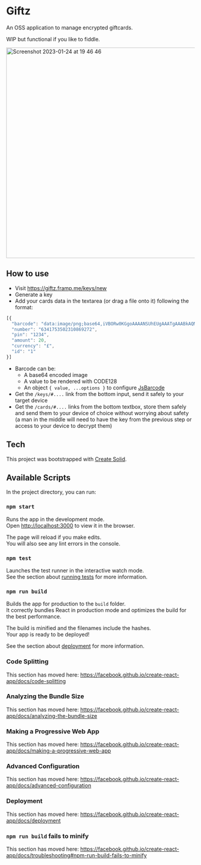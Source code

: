 # Giftz

An OSS application to manage encrypted giftcards.

WIP but functional if you like to fiddle.

<img width="563" alt="Screenshot 2023-01-24 at 19 46 46" src="https://user-images.githubusercontent.com/611109/214368996-036768fc-f608-4de9-ac8e-6b2ca6788dde.png">


## How to use

 - Visit https://giftz.framp.me/keys/new
 - Generate a key
 - Add your cards data in the textarea (or drag a file onto it) following the format:
```js
[{
  "barcode": "data:image/png;base64,iVBORw0KGgoAAAANSUhEUgAAATgAAABkAQMAAAAoir4RAAAABlBMVEX///8AAABVwtN+AAAAAXRSTlMAQObYZgAAAAlwSFlzAAAOxAAADsQBlSsOGwAAAEpJREFUSIntyrEJADEIQNGAreAqwrVCVhccwFUObA+SKa77r35rrPw1kRDNnKoO8/BWmdKzY2ueJ79ePB6Px+PxeDwej8fj8X57Fyyp9/PFewItAAAAAElFTkSuQmCC",
  "number": "6341753502310869272",
  "pin": "1234",
  "amount": 20,
  "currency": "£",
  "id": "1"
}]
```
 - Barcode can be:
   - A base64 encoded image
   - A value to be rendered with CODE128
   - An object `{ value, ...options }` to configure [JsBarcode](https://github.com/lindell/JsBarcode)
 - Get the `/keys/#....` link from the bottom input, send it safely to your target device 
 - Get the `/cards/#....` links from the bottom textbox, store them safely and send them to your device of choice without worrying about safety (a man in the middle will need to have the key from the previous step or access to your device to decrypt them)

## Tech

This project was bootstrapped with [Create Solid](https://github.com/ryansolid/create-solid).

## Available Scripts

In the project directory, you can run:

### `npm start`

Runs the app in the development mode.<br>
Open [http://localhost:3000](http://localhost:3000) to view it in the browser.

The page will reload if you make edits.<br>
You will also see any lint errors in the console.

### `npm test`

Launches the test runner in the interactive watch mode.<br>
See the section about [running tests](https://facebook.github.io/create-react-app/docs/running-tests) for more information.

### `npm run build`

Builds the app for production to the `build` folder.<br>
It correctly bundles React in production mode and optimizes the build for the best performance.

The build is minified and the filenames include the hashes.<br>
Your app is ready to be deployed!

See the section about [deployment](https://facebook.github.io/create-react-app/docs/deployment) for more information.

### Code Splitting

This section has moved here: https://facebook.github.io/create-react-app/docs/code-splitting

### Analyzing the Bundle Size

This section has moved here: https://facebook.github.io/create-react-app/docs/analyzing-the-bundle-size

### Making a Progressive Web App

This section has moved here: https://facebook.github.io/create-react-app/docs/making-a-progressive-web-app

### Advanced Configuration

This section has moved here: https://facebook.github.io/create-react-app/docs/advanced-configuration

### Deployment

This section has moved here: https://facebook.github.io/create-react-app/docs/deployment

### `npm run build` fails to minify

This section has moved here: https://facebook.github.io/create-react-app/docs/troubleshooting#npm-run-build-fails-to-minify
